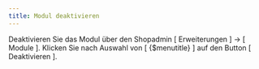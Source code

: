 ```yaml
---
title: Modul deaktivieren
---
```


Deaktivieren Sie das Modul über den Shopadmin [ Erweiterungen ] -> [ Module ]. Klicken Sie nach Auswahl von [ {$menutitle} ] auf den Button [ Deaktivieren ].